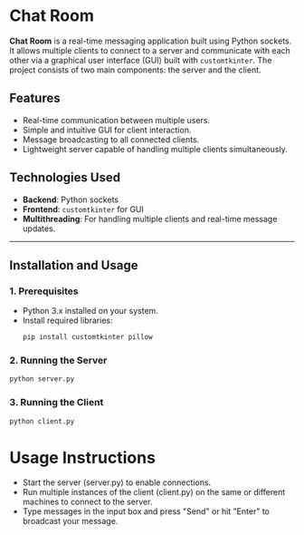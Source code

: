 # Chat Room

**Chat Room** is a real-time messaging application built using Python sockets. It allows multiple clients to connect to a server and communicate with each other via a graphical user interface (GUI) built with `customtkinter`. The project consists of two main components: the server and the client.

## Features
- Real-time communication between multiple users.
- Simple and intuitive GUI for client interaction.
- Message broadcasting to all connected clients.
- Lightweight server capable of handling multiple clients simultaneously.

## Technologies Used
- **Backend**: Python sockets
- **Frontend**: `customtkinter` for GUI
- **Multithreading**: For handling multiple clients and real-time message updates.

---

## Installation and Usage

### 1. Prerequisites
- Python 3.x installed on your system.
- Install required libraries:
  ```bash
  pip install customtkinter pillow
### 2. Running the Server 
```bash
python server.py
```
### 3. Running the Client
```bash
python client.py
```
# Usage Instructions
- Start the server (server.py) to enable connections.
- Run multiple instances of the client (client.py) on the same or different machines to connect to the server.
- Type messages in the input box and press "Send" or hit "Enter" to broadcast your message.



